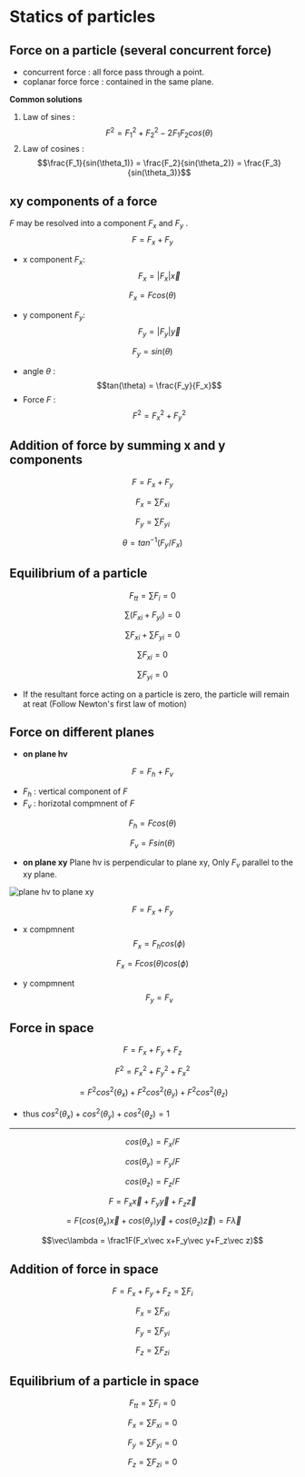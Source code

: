 # Statics of particles
## Force on a particle (several concurrent force)
* concurrent force : all force pass through a point.
* coplanar force force : contained in the same plane.

**Common solutions**
1. Law of sines : 
$$F^2 = F_1^2+F_2^2-2F_1F_2cos(\theta)$$
2. Law of cosines : 
$$\frac{F_1}{sin(\theta_1)} = \frac{F_2}{sin(\theta_2)} = \frac{F_3}{sin(\theta_3)}$$
## xy components of a  force 
$F$ may be resolved into a component $F_x$ and $F_y$ .
$$F = F_x+F_y$$
* x component $F_x$:
$$F_x = |F_x|\vec x$$

$$F_x = Fcos(\theta)$$
* y component $F_y$:
$$F_y = |F_y|\vec y$$

$$F_y = sin(\theta)$$
* angle $\theta$ : 
$$tan(\theta) = \frac{F_y}{F_x}$$
* Force $F$ :
$$F^2 = F_x^2+F_y^2$$
## Addition of force by summing x and y components
$$F = F_x+F_y$$

$$F_x = \sum F_{xi}$$

$$F_y = \sum F_{yi}$$

$$\theta = tan^{-1}(F_y/F_x)$$
## Equilibrium of a particle
$$F_{tt} = \sum F_i = 0$$

$$\sum(F_{xi}+F_{yi}) = 0$$

$$\sum F_{xi} + \sum F_{yi} = 0$$

$$\sum F_{xi} = 0$$

$$\sum F_{yi} = 0$$

* If the resultant force acting on a particle is zero, the particle will remain at reat (Follow Newton's first law of motion)
## Force on different planes
* **on plane hv**

$$F = F_h+F_v$$

* $F_h$ : vertical component of $F$
* $F_v$ : horizotal compmnent of $F$

$$F_h = Fcos(\theta)$$

$$F_v = Fsin(\theta)$$

* **on plane xy**
Plane hv is perpendicular to plane xy, Only $F_v$ parallel to the xy plane.

![plane hv to plane xy](https://hackmd.io/_uploads/HJgJvgjt1g.png)

$$F = F_x+F_y$$
* x compmnent
$$F_x = F_hcos(\phi)$$

$$F_x = Fcos(\theta)cos(\phi)$$

* y compmnent
$$F_y = F_v$$
## Force in space
$$F = F_x+F_y+F_z$$

$$F^2 = F_x^2+F_y^2+F_x^2$$

$$= F^2cos^2(\theta_x)+F^2cos^2(\theta_y)+F^2cos^2(\theta_z)$$

* thus $cos^2(\theta_x)+cos^2(\theta_y)+cos^2(\theta_z) = 1$
***
$$cos(\theta_x) = F_x/F$$

$$cos(\theta_y) = F_y/F$$

$$cos(\theta_z) = F_z/F$$

$$F = F_x\vec x+F_y\vec y+F_z\vec z$$

$$= F(cos(\theta_x)\vec x+cos(\theta_y)\vec y+cos(\theta_z)\vec z) = F\vec\lambda$$

$$\vec\lambda = \frac1F(F_x\vec x+F_y\vec y+F_z\vec z)$$
## Addition of force in space
$$F = F_x+F_y+F_z = \sum F_i$$

$$F_x = \sum F_{xi}$$

$$F_y = \sum F_{yi}$$

$$F_z = \sum F_{zi}$$
##  Equilibrium of a particle in space
$$F_{tt} = \sum F_i = 0$$

$$F_x = \sum F_{xi} = 0$$

$$F_y = \sum F_{yi} = 0$$

$$F_z = \sum F_{zi} = 0$$